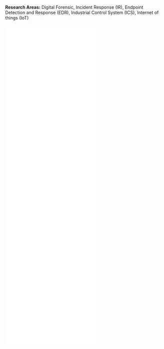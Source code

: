 
<b>Research Areas:</b> Digital Forensic, Incident Response (IR), Endpoint Detection and Response (EDR),  Industrial Control System (ICS), Internet of things (IoT)

![Metrics](/github-metrics.svg)
